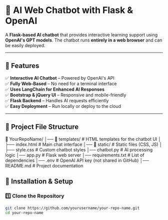 # 🧠 AI Web Chatbot with Flask & OpenAI

A **Flask-based AI chatbot** that provides interactive learning support using **OpenAI's GPT models**. The chatbot runs **entirely in a web browser** and can be easily deployed.

---

## 🚀 Features

✅ **Interactive AI Chatbot** – Powered by OpenAI's API  
✅ **Fully Web-Based** – No need for a terminal interface  
✅ **Uses LangChain for Enhanced AI Responses**  
✅ **Bootstrap & jQuery UI** – Responsive and mobile-friendly  
✅ **Flask Backend** – Handles AI requests efficiently  
✅ **Easy Deployment** – Run locally or deploy to the cloud  

---

## 📌 Project File Structure
📂 YourRepoName/
│── 📂 templates/            # HTML templates for the chatbot UI
│   ├── index.html           # Main chat interface
│── 📂 static/               # Static files (CSS, JS)
│   ├── style.css            # Custom chatbot styles
│── chatbot.py               # AI processing logic
│── app.py                   # Flask web server
│── requirements.txt          # List of dependencies
│── .env                     # OpenAI API key (not shared in GitHub)
│── README.md                 # Project documentation


## 📌 Installation & Setup

### **1️⃣ Clone the Repository**
```sh
git clone https://github.com/yourusername/your-repo-name.git
cd your-repo-name
